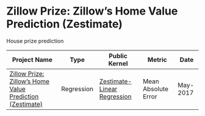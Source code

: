 # Zillow Prize: Zillow’s Home Value Prediction (Zestimate)
House prize prediction

| Project Name | Type  | Public Kernel | Metric | Date |
| ------ | ------ | ------ | ------ | ------ | 
|[Zillow Prize: Zillow’s Home Value Prediction (Zestimate)](https://www.kaggle.com/c/zillow-prize-1)| Regression | [Zestimate-Linear Regression](https://www.kaggle.com/sudhirnl7/zestimate-linear-regression) | Mean Absolute Error | May-2017 |